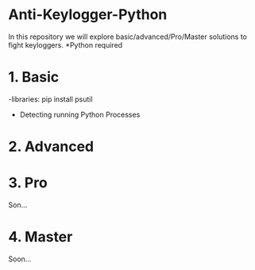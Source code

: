 # Anti-Keylogger-Python
In this repository we will explore basic/advanced/Pro/Master solutions to fight keyloggers.
*Python required

# 1. Basic
-libraries: pip install psutil
- Detecting running Python Processes

# 2. Advanced

# 3. Pro 
Son...

# 4. Master 
Soon...
